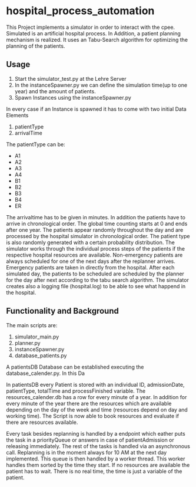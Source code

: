 # hospital_process_automation

This Project implements a simulator in order to interact with the cpee.
Simulated is an artificial hospital process.
In Addition, a patient planning mechanism is realized.
It uses an Tabu-Search algorithm for optimizing the planning of the patients.

## Usage

1. Start the simulator_test.py at the Lehre Server
3. In the instanceSpawner.py we can define the simulation time(up to one year) and the amount of patients.
2. Spawn Instances using the instanceSpawner.py

In every case if an Instance is spawned it has to come with two initial Data Elements

1. patientType
2. arrivalTime

The patientType can be:
- A1
- A2
- A3
- A4
- B1
- B2
- B3
- B4
- ER

The arrivaltime has to be given in minutes. In addition the patients have to arrive in chronological order. The global time counting starts at 0 and ends after one year.
The patients appear randomly throughout the day and are processed by the hospital simulator in chronological order.
The patient type is also randomly generated with a certain probability distribution.
The simulator works through the individual process steps of the patients if the respective hospital resources are available.
Non-emergency patients are always scheduled for one of the next days after the replanner arrives.
Emergency patients are taken in directly from the hospital.
After each simulated day, the patients to be scheduled are scheduled by the planner for the day after next according to the tabu search algorithm.
The simulator creates also a logging file (hospital.log) to be able to see what happend in the hospital.

## Functionality and Background

The main scripts are:

1. simulator_main.py
2. planner.py
3. instanceSpawner.py
4. database_patients.py

A patientsDB Database can be established executing the database_calender.py. In this Da

In patientsDB every Patient is stored with an individual ID, admissionDate, patientType, totalTime and processFinished variable.
The resources_calender.db has a row for every minute of a year. In addition for every minute of the year there are the resources which are available depending on the day of the week and time (resources depend on day and working time).
The Script is now able to book resources and evaluate if there are resources available.

Every task besides replanning is handled by a endpoint which eather puts the task in a priorityQueue or answers in case of patientAdmission or releasing immediately.
The rest of the tasks is handled via an asynchronous call.
Replanning is in the moment always for 10 AM at the next day implemented.
This queue is then handled by a worker thread. This worker handles them sorted by the time they start.
If no resources are available the patient has to wait.
There is no real time, the time is just a variable of the patient.

